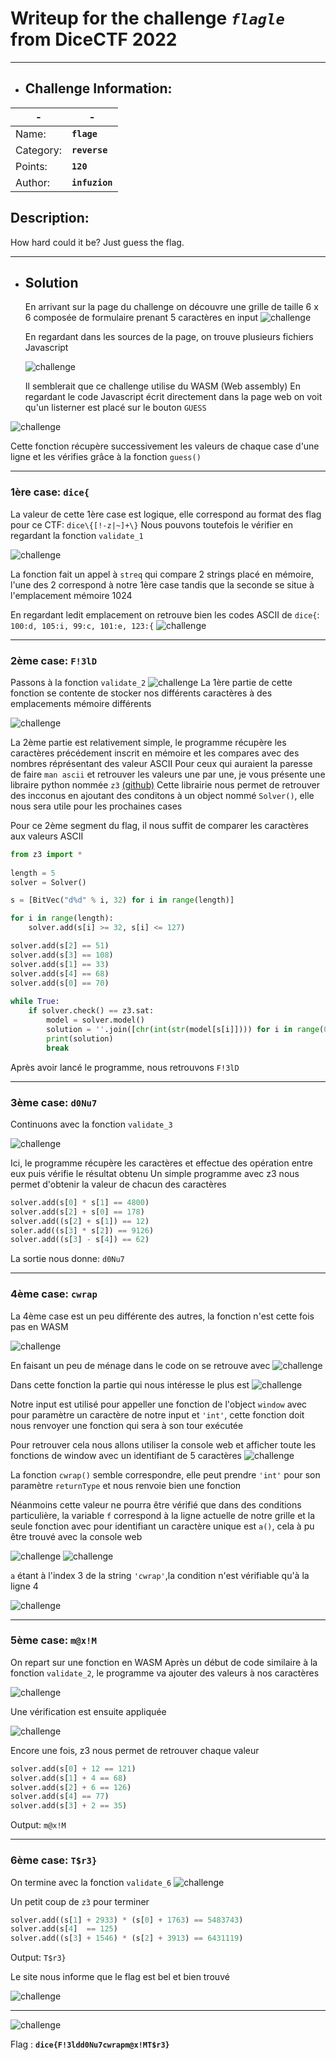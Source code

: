 # Writeup for the challenge **_`flagle`_** from DiceCTF 2022
----

- ## Challenge Information:

| - | - |
| ----------- | ----------- |
| Name: | **`flage`** |
| Category: | **`reverse`** |
| Points: | **`120`**|
| Author: | **`infuzion`**|

## Description:
How hard could it be? Just guess the flag.
  

---

- ## Solution
  En arrivant sur la page du challenge on découvre une grille de taille 6 x 6 composée de formulaire prenant 5 caractères en input
  ![challenge](https://raw.githubusercontent.com/2600-CTF/Write-Up/master/CTF/DiceCTF%202022/Reverse/flagle/img/challenge.png)
  
  En regardant dans les sources de la page, on trouve plusieurs fichiers Javascript
  
  ![challenge](https://raw.githubusercontent.com/2600-CTF/Write-Up/master/CTF/DiceCTF%202022/Reverse/flagle/img/tree.png)
  
  Il semblerait que ce challenge utilise du WASM (Web assembly)
En regardant le code Javascript écrit directement dans la page web on voit qu'un listerner est placé sur le bouton `GUESS`

![challenge](https://raw.githubusercontent.com/2600-CTF/Write-Up/master/CTF/DiceCTF%202022/Reverse/flagle/img/guess.png)

Cette fonction récupère successivement les valeurs de chaque case d'une ligne et les vérifies grâce à la fonction `guess()`

---

### 1ère case: `dice{`
La valeur de cette 1ère case est logique, elle correspond au format des flag pour ce CTF: `dice\{[!-z|~]+\}`
Nous pouvons toutefois le vérifier en regardant la fonction `validate_1`

![challenge](https://raw.githubusercontent.com/2600-CTF/Write-Up/master/CTF/DiceCTF%202022/Reverse/flagle/img/validate1.png)

La fonction fait un appel à `streq` qui compare 2 strings placé en mémoire, l'une des 2 correspond à notre 1ère case tandis que la seconde se situe à l'emplacement mémoire 1024

En regardant ledit emplacement on retrouve bien les codes ASCII de `dice{`: `100:d, 105:i, 99:c, 101:e, 123:{`
![challenge](https://raw.githubusercontent.com/2600-CTF/Write-Up/master/CTF/DiceCTF%202022/Reverse/flagle/img/v1.png)

---

### 2ème case: `F!3lD`

Passons à la fonction `validate_2`
![challenge](https://raw.githubusercontent.com/2600-CTF/Write-Up/master/CTF/DiceCTF%202022/Reverse/flagle/img/v2-1.png)
La 1ère partie de cette fonction se contente de stocker nos différents caractères à des emplacements mémoire différents

![challenge](https://raw.githubusercontent.com/2600-CTF/Write-Up/master/CTF/DiceCTF%202022/Reverse/flagle/img/v2-2.png)

La 2ème partie est relativement simple, le programme récupère les caractères précédement inscrit en mémoire et les compares avec des nombres réprésentant des valeur ASCII
Pour ceux  qui auraient la paresse de faire `man ascii` et retrouver les valeurs une par une, je vous présente une libraire python nommée `z3` [(github)](https://github.com/Z3Prover/z3)
Cette librairie nous permet de retrouver des incconus en ajoutant des conditons à un object nommé `Solver()`, elle nous sera utile pour les prochaines cases

Pour ce 2ème segment du flag, il nous suffit de comparer les caractères aux valeurs ASCII

```python
from z3 import *
 
length = 5
solver = Solver()

s = [BitVec("d%d" % i, 32) for i in range(length)]

for i in range(length):
    solver.add(s[i] >= 32, s[i] <= 127)

solver.add(s[2] == 51)
solver.add(s[3] == 108)
solver.add(s[1] == 33)
solver.add(s[4] == 68)
solver.add(s[0] == 70)
 
while True:
    if solver.check() == z3.sat:
        model = solver.model()
        solution = ''.join([chr(int(str(model[s[i]]))) for i in range(0, length)])
        print(solution)
        break
```

Après avoir lancé le programme, nous retrouvons `F!3lD`

---
### 3ème case: `d0Nu7`

Continuons avec la fonction `validate_3`

![challenge](https://raw.githubusercontent.com/2600-CTF/Write-Up/master/CTF/DiceCTF%202022/Reverse/flagle/img/v3.png)

Ici, le programme récupère les caractères et effectue des opération entre eux puis vérifie le résultat obtenu
Un simple programme avec z3 nous permet d'obtenir la valeur de chacun des caractères
```python
solver.add(s[0] * s[1] == 4800)
solver.add(s[2] + s[0] == 178)
solver.add((s[2] + s[1]) == 12)
soler.add((s[3] * s[2]) == 9126)
solver.add((s[3] - s[4]) == 62)
```

La sortie nous donne: `d0Nu7` 


---
### 4ème case: `cwrap`

La 4ème case est un peu différente des autres, la fonction n'est cette fois pas en WASM

![challenge](https://raw.githubusercontent.com/2600-CTF/Write-Up/master/CTF/DiceCTF%202022/Reverse/flagle/img/function4.png)

En faisant un peu de ménage dans le code on se retrouve avec
![challenge](https://raw.githubusercontent.com/2600-CTF/Write-Up/master/CTF/DiceCTF%202022/Reverse/flagle/img/reversed_4.png)

Dans cette fonction la partie qui nous intéresse le plus est
![challenge](https://raw.githubusercontent.com/2600-CTF/Write-Up/master/CTF/DiceCTF%202022/Reverse/flagle/img/reverse_4_window.png
)

Notre input est utilisé pour appeller une fonction de l'object `window` avec pour paramètre un caractère de notre input et `'int'`, cette fonction doit nous renvoyer une fonction qui sera à son tour exécutée

Pour retrouver cela nous allons utiliser la console web et afficher toute les fonctions de window avec un identifiant de 5 caractères
![challenge](https://raw.githubusercontent.com/2600-CTF/Write-Up/master/CTF/DiceCTF%202022/Reverse/flagle/img/find_function.png
)

La fonction `cwrap()` semble correspondre, elle peut prendre `'int'` pour son paramètre `returnType` et nous renvoie bien une fonction

Néanmoins cette valeur ne pourra être vérifié que dans des conditions particulière, la variable `f` correspond à la ligne actuelle de  notre grille et la seule fonction avec pour identifiant un caractère unique est `a()`, cela à pu être trouvé avec la console  web

![challenge](https://raw.githubusercontent.com/2600-CTF/Write-Up/master/CTF/DiceCTF%202022/Reverse/flagle/img/find_char.png
)
![challenge](https://raw.githubusercontent.com/2600-CTF/Write-Up/master/CTF/DiceCTF%202022/Reverse/flagle/img/result_char.png
)

`a` étant à l'index 3 de la string `'cwrap'`,la condition n'est vérifiable qu'à la ligne 4

![challenge](https://raw.githubusercontent.com/2600-CTF/Write-Up/master/CTF/DiceCTF%202022/Reverse/flagle/img/challenge_line_4.png
)

---
### 5ème case: `m@x!M`

On repart sur une fonction en WASM
Après un début de code similaire à la fonction `validate_2`, le programme va ajouter des valeurs à nos caractères

![challenge](https://raw.githubusercontent.com/2600-CTF/Write-Up/master/CTF/DiceCTF%202022/Reverse/flagle/img/v5-1.png)

Une vérification est ensuite appliquée

![challenge](https://raw.githubusercontent.com/2600-CTF/Write-Up/master/CTF/DiceCTF%202022/Reverse/flagle/img/v5-2.png)

Encore une fois, z3 nous permet de retrouver chaque valeur

```python
solver.add(s[0] + 12 == 121)
solver.add(s[1] + 4 == 68)
solver.add(s[2] + 6 == 126)
solver.add(s[4] == 77)
solver.add(s[3] + 2 == 35)
```
Output: `m@x!M`

---
### 6ème case: `T$r3}`

On termine avec la fonction `validate_6`
![challenge](https://raw.githubusercontent.com/2600-CTF/Write-Up/master/CTF/DiceCTF%202022/Reverse/flagle/img/v6.png)

Un petit coup de `z3` pour terminer

```python
solver.add((s[1] + 2933) * (s[0] + 1763) == 5483743)
solver.add(s[4]  == 125)
solver.add((s[3] + 1546) * (s[2] + 3913) == 6431119)
```
Output: `T$r3}`

Le site nous informe que le flag est bel et bien trouvé

![challenge](https://raw.githubusercontent.com/2600-CTF/Write-Up/master/CTF/DiceCTF%202022/Reverse/flagle/img/result.png)

---
![challenge](https://raw.githubusercontent.com/2600-CTF/Write-Up/master/CTF/DiceCTF%202022/Reverse/flagle/img/result2.png)

Flag : **`dice{F!3ldd0Nu7cwrapm@x!MT$r3}`**
